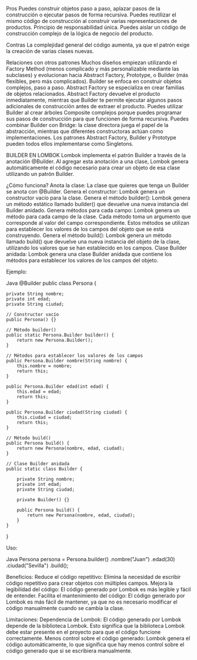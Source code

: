 Pros
Puedes construir objetos paso a paso, aplazar pasos de la construcción o ejecutar pasos de forma recursiva.
Puedes reutilizar el mismo código de construcción al construir varias representaciones de productos.
Principio de responsabilidad única. Puedes aislar un código de construcción complejo de la lógica de negocio del producto.

Contras
La complejidad general del código aumenta, ya que el patrón exige la creación de varias clases nuevas.

Relaciones con otros patrones
Muchos diseños empiezan utilizando el Factory Method (menos complicado y más personalizable mediante las subclases) y evolucionan hacia Abstract Factory, Prototype, o Builder (más flexibles, pero más complicados).
Builder se enfoca en construir objetos complejos, paso a paso. Abstract Factory se especializa en crear familias de objetos relacionados. Abstract Factory devuelve el producto inmediatamente, mientras que Builder te permite ejecutar algunos pasos adicionales de construcción antes de extraer el producto.
Puedes utilizar Builder al crear árboles Composite complejos porque puedes programar sus pasos de construcción para que funcionen de forma recursiva.
Puedes combinar Builder con Bridge: la clase directora juega el papel de la abstracción, mientras que diferentes constructoras actúan como implementaciones.
Los patrones Abstract Factory, Builder y Prototype pueden todos ellos implementarse como Singletons.


BUILDER EN LOMBOK
Lombok implementa el patrón Builder a través de la anotación @Builder. Al agregar esta anotación a una clase, Lombok genera automáticamente el código necesario para crear un objeto de esa clase utilizando un patrón Builder.

¿Cómo funciona?
Anota la clase: La clase que quieres que tenga un Builder se anota con @Builder.
Genera el constructor: Lombok genera un constructor vacío para la clase.
Genera el método builder(): Lombok genera un método estático llamado builder() que devuelve una nueva instancia del Builder anidado.
Genera métodos para cada campo: Lombok genera un método para cada campo de la clase. Cada método toma un argumento que corresponde al valor del campo correspondiente. Estos métodos se utilizan para establecer los valores de los campos del objeto que se está construyendo.
Genera el método build(): Lombok genera un método llamado build() que devuelve una nueva instancia del objeto de la clase, utilizando los valores que se han establecido en los campos.
Clase Builder anidada: Lombok genera una clase Builder anidada que contiene los métodos para establecer los valores de los campos del objeto.

Ejemplo:

Java
@Builder
public class Persona {

    private String nombre;
    private int edad;
    private String ciudad;

    // Constructor vacío
    public Persona() {}

    // Método builder()
    public static Persona.Builder builder() {
        return new Persona.Builder();
    }

    // Métodos para establecer los valores de los campos
    public Persona.Builder nombre(String nombre) {
        this.nombre = nombre;
        return this;
    }

    public Persona.Builder edad(int edad) {
        this.edad = edad;
        return this;
    }

    public Persona.Builder ciudad(String ciudad) {
        this.ciudad = ciudad;
        return this;
    }

    // Método build()
    public Persona build() {
        return new Persona(nombre, edad, ciudad);
    }

    // Clase Builder anidada
    public static class Builder {

        private String nombre;
        private int edad;
        private String ciudad;

        private Builder() {}

        public Persona build() {
            return new Persona(nombre, edad, ciudad);
        }
    }
}

Uso:

Java
Persona persona = Persona.builder()
.nombre("Juan")
.edad(30)
.ciudad("Sevilla")
.build();


Beneficios:
Reduce el código repetitivo: Elimina la necesidad de escribir código repetitivo para crear objetos con múltiples campos.
Mejora la legibilidad del código: El código generado por Lombok es más legible y fácil de entender.
Facilita el mantenimiento del código: El código generado por Lombok es más fácil de mantener, ya que no es necesario modificar el código manualmente cuando se cambia la clase.

Limitaciones:
Dependencia de Lombok: El código generado por Lombok depende de la biblioteca Lombok. Esto significa que la biblioteca Lombok debe estar presente en el proyecto para que el código funcione correctamente.
Menos control sobre el código generado: Lombok genera el código automáticamente, lo que significa que hay menos control sobre el código generado que si se escribiera manualmente.
